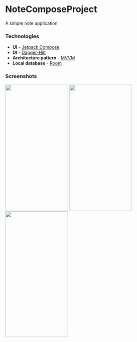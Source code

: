 # NoteComposeProject
A simple note application

### Technologies
- **UI** - [Jetpack Compose](https://developer.android.com/jetpack/compose)
- **DI** - [Dagger-Hilt](https://developer.android.com/training/dependency-injection/hilt-android)
- **Architecture pattern** - [MVVM](https://en.wikipedia.org/wiki/Model%E2%80%93view%E2%80%93viewmodel)
- **Local database** - [Room](https://developer.android.com/training/data-storage/room)

### Screenshots
<img src="https://user-images.githubusercontent.com/94696816/206859012-d26a6b63-031f-40e5-a553-57f59fe9ad30.png" width="200" height="400" />

<img src="https://user-images.githubusercontent.com/94696816/206859039-0eda93a8-0fad-4ca0-ad0c-de3db0e33c94.png" width="200" height="400" />

<img src="https://user-images.githubusercontent.com/94696816/206859224-746b195f-3ae0-45ac-8faf-22ff4a8f751e.png" width="200" height="400" />
